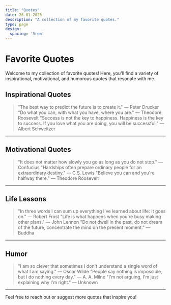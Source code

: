 ```yaml
---
title: "Quotes"
date: 26-01-2025
description: "A collection of my favorite quotes."
type: page
design:
  spacing: '5rem'
---
```


# Favorite Quotes

Welcome to my collection of favorite quotes! Here, you'll find a variety of inspirational, motivational, and humorous quotes that resonate with me.


## Inspirational Quotes

> "The best way to predict the future is to create it." — Peter Drucker
> "Do what you can, with what you have, where you are." — Theodore Roosevelt
> "Success is not the key to happiness. Happiness is the key to success. If you love what you are doing, you will be successful." — Albert Schweitzer

---

## Motivational Quotes

> "It does not matter how slowly you go as long as you do not stop." — Confucius
> "Hardships often prepare ordinary people for an extraordinary destiny." — C.S. Lewis
> "Believe you can and you're halfway there." — Theodore Roosevelt

---

## Life Lessons

> "In three words I can sum up everything I've learned about life: It goes on." — Robert Frost
> "Life is what happens when you're busy making other plans." — John Lennon
> "Do not dwell in the past, do not dream of the future, concentrate the mind on the present moment." — Buddha

---

## Humor

> "I am so clever that sometimes I don't understand a single word of what I am saying." — Oscar Wilde
> "People say nothing is impossible, but I do nothing every day." — A. A. Milne
> "I'm not arguing, I'm just explaining why I'm right." — Unknown

---

Feel free to reach out or suggest more quotes that inspire you!
